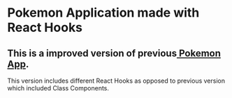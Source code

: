 # Pokemon Application made with React Hooks

## This is a improved version of previous<a href="https://github.com/kcvijay/pokeapp_react" target="_blank"> Pokemon App</a>.

This version includes different React Hooks as opposed to previous version which included Class Components.
